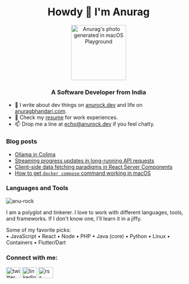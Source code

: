 <h1 align="center">Howdy 👋 I'm Anurag</h1>

<div align="center"><img src="https://github.com/user-attachments/assets/cc7b7d94-43c1-4717-b63f-6b8429d3b1d9" alt="Anurag's photo generated in macOS Playground" width="150" /></div>

<h3 align="center">A Software Developer from India</h3>

- 📝 I write about dev things on [anurock.dev](https://anurock.dev) and life on [anuragbhandari.com](https://anuragbhandari.com).
- 💼 Check my [resume](https://docs.google.com/document/d/1i4B6jZxGE4ep3jWo1swbXWrnA9QbTw0DNlsXM0dKoSU/edit?usp=sharing) for work experiences.
- 📫 Drop me a line at echo@anurock.dev if you feel chatty.

### Blog posts
<!-- BLOG-POST-LIST:START -->
- [Ollama in Colima](https://anurock.dev/posts/ollama-in-colima/)
- [Streaming progress updates in long-running API requests](https://anurock.dev/posts/api-progress-updates/)
- [Client-side data fetching paradigms in React Server Components](https://anurock.dev/posts/react-19-client-data-fetching/)
- [How to get `docker compose` command working in macOS](https://anurock.dev/posts/docker-compose-macos/)
<!-- BLOG-POST-LIST:END -->

### Languages and Tools
<p><img src="https://github-readme-stats.vercel.app/api/top-langs?username=anu-rock&show_icons=true&locale=en&layout=compact" alt="anu-rock" /></p>

I am a polyglot and tinkerer. I love to work with different languages, tools, and frameworks. If I don't know one, I'll learn it in a jiffy.

Some of my favorite picks:  
• JavaScript • React • Node • PHP • Java (core) • Python • Linux • Containers • Flutter/Dart

### Connect with me:
<a href="https://twitter.com/anuragbhandari" target="blank"><img align="center" src="https://raw.githubusercontent.com/rahuldkjain/github-profile-readme-generator/master/src/images/icons/Social/twitter.svg" alt="twitter logo" height="30" width="40" /></a>
<a href="https://www.linkedin.com/in/anuragbhandari/" target="blank"><img align="center" src="https://raw.githubusercontent.com/rahuldkjain/github-profile-readme-generator/master/src/images/icons/Social/linked-in-alt.svg" alt="linkedin logo" height="30" width="40" /></a>
<a href="https://anurock.dev/rss.xml" target="blank"><img align="center" src="https://raw.githubusercontent.com/rahuldkjain/github-profile-readme-generator/master/src/images/icons/Social/rss.svg" alt="rss logo" height="30" width="40" /></a>

<!--
<p>&nbsp;<img align="center" src="https://github-readme-stats.vercel.app/api?username=anu-rock&show_icons=true&locale=en" alt="anu-rock" /></p>
 -->
